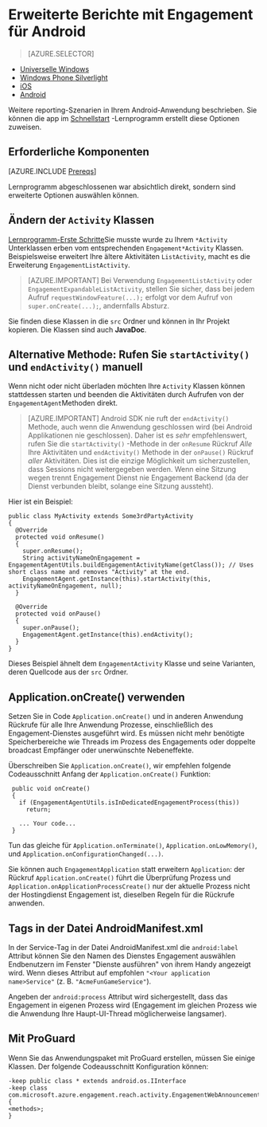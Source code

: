 <properties
    pageTitle="Erweiterte Optionen für Azure Mobile Engagement Android SDK"
    description="Beschreibt, wie erweiterte reporting Analytics Azure Mobile Engagement Android SDK erfassen"
    services="mobile-engagement"
    documentationCenter="mobile"
    authors="piyushjo"
    manager="erikre"
    editor="" />

<tags
    ms.service="mobile-engagement"
    ms.workload="mobile"
    ms.tgt_pltfrm="mobile-android"
    ms.devlang="Java"
    ms.topic="article"
    ms.date="08/10/2016"
    ms.author="piyushjo;ricksal" />

# <a name="advanced-reporting-with-engagement-on-android"></a>Erweiterte Berichte mit Engagement für Android

> [AZURE.SELECTOR]
- [Universelle Windows](mobile-engagement-windows-store-integrate-engagement.md)
- [Windows Phone Silverlight](mobile-engagement-windows-phone-integrate-engagement.md)
- [iOS](mobile-engagement-ios-integrate-engagement.md)
- [Android](mobile-engagement-android-advanced-reporting.md)

Weitere reporting-Szenarien in Ihrem Android-Anwendung beschrieben. Sie können die app im [Schnellstart](mobile-engagement-android-get-started.md) -Lernprogramm erstellt diese Optionen zuweisen.

## <a name="prerequisites"></a>Erforderliche Komponenten

[AZURE.INCLUDE [Prereqs](../../includes/mobile-engagement-android-prereqs.md)]

Lernprogramm abgeschlossenen war absichtlich direkt, sondern sind erweiterte Optionen auswählen können.

## <a name="modifying-your-activity-classes"></a>Ändern der `Activity` Klassen

[Lernprogramm-Erste Schritte](mobile-engagement-android-get-started.md)Sie musste wurde zu Ihrem `*Activity` Unterklassen erben vom entsprechenden `Engagement*Activity` Klassen. Beispielsweise erweitert Ihre ältere Aktivitäten `ListActivity`, macht es die Erweiterung `EngagementListActivity`.

> [AZURE.IMPORTANT] Bei Verwendung `EngagementListActivity` oder `EngagementExpandableListActivity`, stellen Sie sicher, dass bei jedem Aufruf `requestWindowFeature(...);` erfolgt vor dem Aufruf von `super.onCreate(...);`, andernfalls Absturz.

Sie finden diese Klassen in die `src` Ordner und können in Ihr Projekt kopieren. Die Klassen sind auch **JavaDoc**.

## <a name="alternate-method-call-startactivity-and-endactivity-manually"></a>Alternative Methode: Rufen Sie `startActivity()` und `endActivity()` manuell

Wenn nicht oder nicht überladen möchten Ihre `Activity` Klassen können stattdessen starten und beenden die Aktivitäten durch Aufrufen von der `EngagementAgent`Methoden direkt.

> [AZURE.IMPORTANT] Android SDK nie ruft der `endActivity()` Methode, auch wenn die Anwendung geschlossen wird (bei Android Applikationen nie geschlossen). Daher ist es *sehr* empfehlenswert, rufen Sie die `startActivity()` -Methode in der `onResume` Rückruf *Alle* Ihre Aktivitäten und `endActivity()` Methode in der `onPause()` Rückruf *aller* Aktivitäten. Dies ist die einzige Möglichkeit um sicherzustellen, dass Sessions nicht weitergegeben werden. Wenn eine Sitzung wegen trennt Engagement Dienst nie Engagement Backend (da der Dienst verbunden bleibt, solange eine Sitzung aussteht).

Hier ist ein Beispiel:

    public class MyActivity extends Some3rdPartyActivity
    {
      @Override
      protected void onResume()
      {
        super.onResume();
        String activityNameOnEngagement = EngagementAgentUtils.buildEngagementActivityName(getClass()); // Uses short class name and removes "Activity" at the end.
        EngagementAgent.getInstance(this).startActivity(this, activityNameOnEngagement, null);
      }

      @Override
      protected void onPause()
      {
        super.onPause();
        EngagementAgent.getInstance(this).endActivity();
      }
    }

Dieses Beispiel ähnelt dem `EngagementActivity` Klasse und seine Varianten, deren Quellcode aus der `src` Ordner.

## <a name="using-applicationoncreate"></a>Application.onCreate() verwenden

Setzen Sie in Code `Application.onCreate()` und in anderen Anwendung Rückrufe für alle Ihre Anwendung Prozesse, einschließlich des Engagement-Dienstes ausgeführt wird. Es müssen nicht mehr benötigte Speicherbereiche wie Threads im Prozess des Engagements oder doppelte broadcast Empfänger oder unerwünschte Nebeneffekte.

Überschreiben Sie `Application.onCreate()`, wir empfehlen folgende Codeausschnitt Anfang der `Application.onCreate()` Funktion:

     public void onCreate()
     {
       if (EngagementAgentUtils.isInDedicatedEngagementProcess(this))
         return;

       ... Your code...
     }

Tun das gleiche für `Application.onTerminate()`, `Application.onLowMemory()`, und `Application.onConfigurationChanged(...)`.

Sie können auch `EngagementApplication` statt erweitern `Application`: der Rückruf `Application.onCreate()` führt die Überprüfung Prozess und `Application.onApplicationProcessCreate()` nur der aktuelle Prozess nicht der Hostingdienst Engagement ist, dieselben Regeln für die Rückrufe anwenden.

## <a name="tags-in-the-androidmanifestxml-file"></a>Tags in der Datei AndroidManifest.xml

In der Service-Tag in der Datei AndroidManifest.xml die `android:label` Attribut können Sie den Namen des Dienstes Engagement auswählen Endbenutzern im Fenster "Dienste ausführen" von ihrem Handy angezeigt wird. Wenn dieses Attribut auf empfohlen `"<Your application name>Service"` (z. B. `"AcmeFunGameService"`).

Angeben der `android:process` Attribut wird sichergestellt, dass das Engagement in eigenen Prozess wird (Engagement im gleichen Prozess wie die Anwendung Ihre Haupt-UI-Thread möglicherweise langsamer).

## <a name="building-with-proguard"></a>Mit ProGuard

Wenn Sie das Anwendungspaket mit ProGuard erstellen, müssen Sie einige Klassen. Der folgende Codeausschnitt Konfiguration können:

    -keep public class * extends android.os.IInterface
    -keep class com.microsoft.azure.engagement.reach.activity.EngagementWebAnnouncementActivity$EngagementReachContentJS {
    <methods>;
    }
